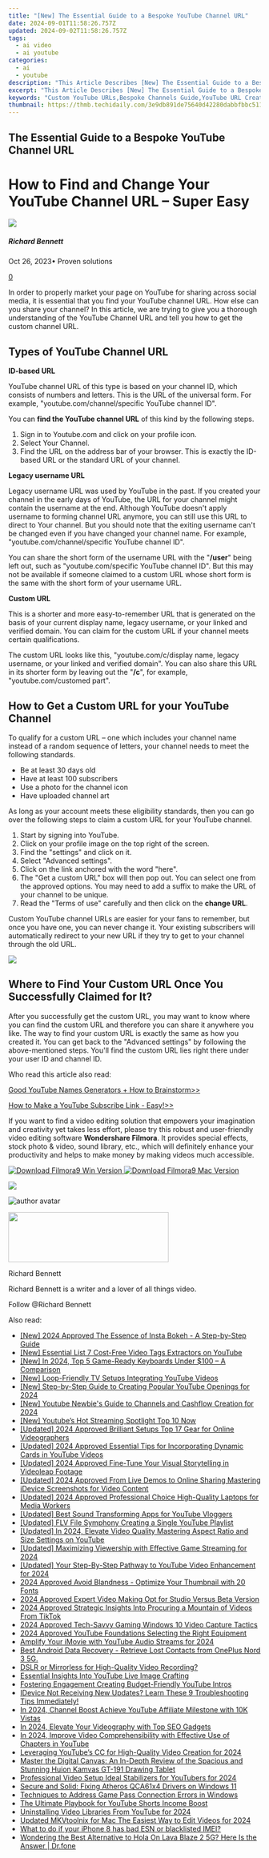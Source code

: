 ```yaml
---
title: "[New] The Essential Guide to a Bespoke YouTube Channel URL"
date: 2024-09-01T11:58:26.757Z
updated: 2024-09-02T11:58:26.757Z
tags:
  - ai video
  - ai youtube
categories:
  - ai
  - youtube
description: "This Article Describes [New] The Essential Guide to a Bespoke YouTube Channel URL"
excerpt: "This Article Describes [New] The Essential Guide to a Bespoke YouTube Channel URL"
keywords: "Custom YouTube URLs,Bespoke Channels Guide,YouTube URL Creation,Bespoke URL Strategy,YouTube Channel URL Tips,Personalized Channel URL,Custom Channel URL Design"
thumbnail: https://thmb.techidaily.com/3e9db891de75640d42280dabbfbbc511c64f55b10c2c6cccea4046ea3f8adbe3.jpg
---
```


## The Essential Guide to a Bespoke YouTube Channel URL

# How to Find and Change Your YouTube Channel URL – Super Easy

![](https://images.wondershare.com/filmora/article-images/richard-bennett.jpg)

##### Richard Bennett

 Oct 26, 2023• Proven solutions

[0](#commentsBoxSeoTemplate)

In order to properly market your page on YouTube for sharing across social media, it is essential that you find your YouTube channel URL. How else can you share your channel? In this article, we are trying to give you a thorough understanding of the YouTube Channel URL and tell you how to get the custom channel URL.

## Types of YouTube Channel URL

**ID-based URL**

YouTube channel URL of this type is based on your channel ID, which consists of numbers and letters. This is the URL of the universal form. For example, "youtube.com/channel/specific YouTube channel ID".

You can **find the YouTube channel URL** of this kind by the following steps.

1. Sign in to Youtube.com and click on your profile icon.
2. Select Your Channel.
3. Find the URL on the address bar of your browser. This is exactly the ID-based URL or the standard URL of your channel.

**Legacy username URL**

Legacy username URL was used by YouTube in the past. If you created your channel in the early days of YouTube, the URL for your channel might contain the username at the end. Although YouTube doesn't apply username to forming channel URL anymore, you can still use this URL to direct to Your channel. But you should note that the exiting username can't be changed even if you have changed your channel name. For example, "youtube.com/channel/specific YouTube channel ID".

You can share the short form of the username URL with the "**/user**" being left out, such as "youtube.com/specific YouTube channel ID". But this may not be available if someone claimed to a custom URL whose short form is the same with the short form of your username URL.

**Custom URL**

This is a shorter and more easy-to-remember URL that is generated on the basis of your current display name, legacy username, or your linked and verified domain. You can claim for the custom URL if your channel meets certain qualifications.

The custom URL looks like this, "youtube.com/c/display name, legacy username, or your linked and verified domain". You can also share this URL in its shorter form by leaving out the "**/c**", for example, "youtube.com/customed part".

## **How to Get a Custom URL for your YouTube Channel**

To qualify for a custom URL – one which includes your channel name instead of a random sequence of letters, your channel needs to meet the following standards.

* Be at least 30 days old
* Have at least 100 subscribers
* Use a photo for the channel icon
* Have uploaded channel art

As long as your account meets these eligibility standards, then you can go over the following steps to claim a custom URL for your YouTube channel.

   1. Start by signing into YouTube.
   2. Click on your profile image on the top right of the screen.
   3. Find the "settings" and click on it.
   4. Select "Advanced settings".
   5. Click on the link anchored with the word "here".
   6. The "Get a custom URL" box will then pop out. You can select one from the approved options. You may need to add a suffix to make the URL of your channel to be unique.
   7. Read the "Terms of use" carefully and then click on the **change URL**.

Custom YouTube channel URLs are easier for your fans to remember, but once you have one, you can never change it. Your existing subscribers will automatically redirect to your new URL if they try to get to your channel through the old URL.

<!-- affiliate ads begin -->
<a href="https://secure.2checkout.com/order/checkout.php?PRODS=3546200&QTY=1&AFFILIATE=108875&CART=1"><img src="http://www.binteko.com/sites/default/files/banner01_468x60a.gif" border="0"></a>
<!-- affiliate ads end -->
## Where to Find Your **Custom URL Once You Successfully Claimed for It?**

After you successfully get the custom URL, you may want to know where you can find the custom URL and therefore you can share it anywhere you like. The way to find your custom URL is exactly the same as how you created it. You can get back to the "Advanced settings" by following the above-mentioned steps. You'll find the custom URL lies right there under your user ID and channel ID.

Who read this article also read:

[Good YouTube Names Generators + How to Brainstorm>>](https://tools.techidaily.com/wondershare/filmora/download/)

[How to Make a YouTube Subscribe Link - Easy!>>](https://tools.techidaily.com/wondershare/filmora/download/)

If you want to find a video editing solution that empowers your imagination and creativity yet takes less effort, please try this robust and user-friendly video editing software **Wondershare Filmora**. It provides special effects, stock photo & video, sound library, etc., which will definitely enhance your productivity and helps to make money by making videos much accessible.

[![Download Filmora9 Win Version](https://images.wondershare.com/filmora/guide/download-btn-win.jpg) ](https://tools.techidaily.com/wondershare/filmora/download/) [![Download Filmora9 Mac Version](https://images.wondershare.com/filmora/guide/download-btn-mac.jpg) ](https://tools.techidaily.com/wondershare/filmora/download/)

<!-- affiliate ads begin -->
<a href="https://shop.systoolsgroup.com/affiliate.php?ACCOUNT=SYSTOOBY&AFFILIATE=108875&PATH=https%3A%2F%2Fwww.systoolsgroup.com%3FAFFILIATE%3D108875%26RESOURCE%3DSysTools%2BOST%2BRecovery"><img src="https://www.systoolsgroup.com/box/ost-recovery.png" border="0"></a>
<!-- affiliate ads end -->
![author avatar](https://images.wondershare.com/filmora/article-images/richard-bennett.jpg)

<!-- affiliate ads begin -->
<a href="https://proteahair.pxf.io/c/5597632/1983634/23621" target="_top" id="1983634"><img src="//a.impactradius-go.com/display-ad/23621-1983634" border="0" alt="" width="320" height="100"/></a><img height="0" width="0" src="https://imp.pxf.io/i/5597632/1983634/23621" style="position:absolute;visibility:hidden;" border="0" />
<!-- affiliate ads end -->
Richard Bennett

Richard Bennett is a writer and a lover of all things video.

Follow @Richard Bennett


<ins class="adsbygoogle"
     style="display:block"
     data-ad-format="autorelaxed"
     data-ad-client="ca-pub-7571918770474297"
     data-ad-slot="1223367746"></ins>



<ins class="adsbygoogle"
     style="display:block"
     data-ad-client="ca-pub-7571918770474297"
     data-ad-slot="8358498916"
     data-ad-format="auto"
     data-full-width-responsive="true"></ins>

<span class="atpl-alsoreadstyle">Also read:</span>
<div><ul>
<li><a href="https://instagram-clips.techidaily.com/new-2024-approved-the-essence-of-insta-bokeh-a-step-by-step-guide/"><u>[New] 2024 Approved  The Essence of Insta Bokeh - A Step-by-Step Guide</u></a></li>
<li><a href="https://youtube-web.techidaily.com/ssential-list-7-cost-free-video-tags-extractors-on-youtube/"><u>[New] Essential List  7 Cost-Free Video Tags Extractors on YouTube</u></a></li>
<li><a href="https://desktop-recording.techidaily.com/new-in-2024-top-5-game-ready-keyboards-under-100-a-comparison/"><u>[New] In 2024, Top 5 Game-Ready Keyboards Under $100 – A Comparison</u></a></li>
<li><a href="https://youtube-web.techidaily.com/oop-friendly-tv-setups-integrating-youtube-videos/"><u>[New] Loop-Friendly TV Setups  Integrating YouTube Videos</u></a></li>
<li><a href="https://youtube-web.techidaily.com/tep-by-step-guide-to-creating-popular-youtube-openings-for-2024/"><u>[New] Step-by-Step Guide to Creating Popular YouTube Openings for 2024</u></a></li>
<li><a href="https://youtube-lab.techidaily.com/outube-newbies-guide-to-channels-and-cashflow-creation-for-2024/"><u>[New] Youtube Newbie's Guide to Channels and Cashflow Creation for 2024</u></a></li>
<li><a href="https://youtube-web.techidaily.com/outubes-hot-streaming-spotlight-top-10-now/"><u>[New] Youtube’s Hot Streaming Spotlight  Top 10 Now</u></a></li>
<li><a href="https://youtube-web.techidaily.com/ed-2024-approved-brilliant-setups-top-17-gear-for-online-videographers/"><u>[Updated] 2024 Approved  Brilliant Setups  Top 17 Gear for Online Videographers</u></a></li>
<li><a href="https://youtube-web.techidaily.com/ed-2024-approved-essential-tips-for-incorporating-dynamic-cards-in-youtube-videos/"><u>[Updated] 2024 Approved  Essential Tips for Incorporating Dynamic Cards in YouTube Videos</u></a></li>
<li><a href="https://fox-cloud.techidaily.com/updated-2024-approved-fine-tune-your-visual-storytelling-in-videoleap-footage/"><u>[Updated] 2024 Approved  Fine-Tune Your Visual Storytelling in Videoleap Footage</u></a></li>
<li><a href="https://youtube-web.techidaily.com/ed-2024-approved-from-live-demos-to-online-sharing-mastering-idevice-screenshots-for-video-content/"><u>[Updated] 2024 Approved  From Live Demos to Online Sharing  Mastering iDevice Screenshots for Video Content</u></a></li>
<li><a href="https://youtube-web.techidaily.com/ed-2024-approved-professional-choice-high-quality-laptops-for-media-workers/"><u>[Updated] 2024 Approved  Professional Choice  High-Quality Laptops for Media Workers</u></a></li>
<li><a href="https://youtube-web.techidaily.com/ed-best-sound-transforming-apps-for-youtube-vloggers/"><u>[Updated] Best Sound Transforming Apps for YouTube Vloggers</u></a></li>
<li><a href="https://youtube-web.techidaily.com/ed-flv-file-symphony-creating-a-single-youtube-playlist/"><u>[Updated] FLV File Symphony  Creating a Single YouTube Playlist</u></a></li>
<li><a href="https://youtube-web.techidaily.com/ed-in-2024-elevate-video-quality-mastering-aspect-ratio-and-size-settings-on-youtube/"><u>[Updated] In 2024, Elevate Video Quality  Mastering Aspect Ratio and Size Settings on YouTube</u></a></li>
<li><a href="https://youtube-web.techidaily.com/ed-maximizing-viewership-with-effective-game-streaming-for-2024/"><u>[Updated] Maximizing Viewership with Effective Game Streaming for 2024</u></a></li>
<li><a href="https://youtube-web.techidaily.com/ed-your-step-by-step-pathway-to-youtube-video-enhancement-for-2024/"><u>[Updated] Your Step-By-Step Pathway to YouTube Video Enhancement for 2024</u></a></li>
<li><a href="https://youtube-web.techidaily.com/approved-avoid-blandness-optimize-your-thumbnail-with-20-fonts/"><u>2024 Approved  Avoid Blandness - Optimize Your Thumbnail with 20 Fonts</u></a></li>
<li><a href="https://youtube-web.techidaily.com/approved-expert-video-making-opt-for-studio-versus-beta-version/"><u>2024 Approved  Expert Video Making  Opt for Studio Versus Beta Version</u></a></li>
<li><a href="https://extra-approaches.techidaily.com/2024-approved-strategic-insights-into-procuring-a-mountain-of-videos-from-tiktok/"><u>2024 Approved  Strategic Insights Into Procuring a Mountain of Videos From TikTok</u></a></li>
<li><a href="https://remote-screen-capture.techidaily.com/2024-approved-tech-savvy-gaming-windows-10-video-capture-tactics/"><u>2024 Approved  Tech-Savvy Gaming  Windows 10 Video Capture Tactics</u></a></li>
<li><a href="https://youtube-web.techidaily.com/approved-youtube-foundations-selecting-the-right-equipment/"><u>2024 Approved  YouTube Foundations  Selecting the Right Equipment</u></a></li>
<li><a href="https://youtube-web.techidaily.com/fy-your-imovie-with-youtube-audio-streams-for-2024/"><u>Amplify Your iMovie with YouTube Audio Streams for 2024</u></a></li>
<li><a href="https://phone-solutions.techidaily.com/best-android-data-recovery-retrieve-lost-contacts-from-oneplus-nord-3-5g-by-fonelab-android-recover-contacts/"><u>Best Android Data Recovery - Retrieve Lost Contacts from OnePlus Nord 3 5G.</u></a></li>
<li><a href="https://youtube-web.techidaily.com/or-mirrorless-for-high-quality-video-recording/"><u>DSLR or Mirrorless for High-Quality Video Recording?</u></a></li>
<li><a href="https://youtube-web.techidaily.com/tial-insights-into-youtube-live-image-crafting/"><u>Essential Insights Into YouTube Live Image Crafting</u></a></li>
<li><a href="https://youtube-web.techidaily.com/ring-engagement-creating-budget-friendly-youtube-intros/"><u>Fostering Engagement  Creating Budget-Friendly YouTube Intros</u></a></li>
<li><a href="https://fox-that.techidaily.com/idevice-not-receiving-new-updates-learn-these-9-troubleshooting-tips-immediately/"><u>IDevice Not Receiving New Updates? Learn These 9 Troubleshooting Tips Immediately!</u></a></li>
<li><a href="https://youtube-web.techidaily.com/24-channel-boost-achieve-youtube-affiliate-milestone-with-10k-vistas/"><u>In 2024, Channel Boost  Achieve YouTube Affiliate Milestone with 10K Vistas</u></a></li>
<li><a href="https://youtube-web.techidaily.com/24-elevate-your-videography-with-top-seo-gadgets/"><u>In 2024, Elevate Your Videography with Top SEO Gadgets</u></a></li>
<li><a href="https://youtube-web.techidaily.com/24-improve-video-comprehensibility-with-effective-use-of-chapters-in-youtube/"><u>In 2024, Improve Video Comprehensibility with Effective Use of Chapters in YouTube</u></a></li>
<li><a href="https://youtube-web.techidaily.com/aging-youtubes-cc-for-high-quality-video-creation-for-2024/"><u>Leveraging YouTube’s CC for High-Quality Video Creation for 2024</u></a></li>
<li><a href="https://buynow-marvelous.techidaily.com/master-the-digital-canvas-an-in-depth-review-of-the-spacious-and-stunning-huion-kamvas-gt-191-drawing-tablet/"><u>Master the Digital Canvas: An In-Depth Review of the Spacious and Stunning Huion Kamvas GT-191 Drawing Tablet</u></a></li>
<li><a href="https://youtube-web.techidaily.com/ssional-video-setup-ideal-stabilizers-for-youtubers-for-2024/"><u>Professional Video Setup  Ideal Stabilizers for YouTubers for 2024</u></a></li>
<li><a href="https://network-issues.techidaily.com/secure-and-solid-fixing-atheros-qca61x4-drivers-on-windows-11/"><u>Secure and Solid: Fixing Atheros QCA61x4 Drivers on Windows 11</u></a></li>
<li><a href="https://windows11.techidaily.com/techniques-to-address-game-pass-connection-errors-in-windows/"><u>Techniques to Address Game Pass Connection Errors in Windows</u></a></li>
<li><a href="https://youtube-web.techidaily.com/ltimate-playbook-for-youtube-shorts-income-boost/"><u>The Ultimate Playbook for YouTube Shorts Income Boost</u></a></li>
<li><a href="https://youtube-web.techidaily.com/talling-video-libraries-from-youtube-for-2024/"><u>Uninstalling Video Libraries From YouTube for 2024</u></a></li>
<li><a href="https://video-content-creator.techidaily.com/updated-mkvtoolnix-for-mac-the-easiest-way-to-edit-videos-for-2024/"><u>Updated MKVtoolnix for Mac The Easiest Way to Edit Videos for 2024</u></a></li>
<li><a href="https://sim-unlock.techidaily.com/what-to-do-if-your-iphone-8-has-bad-esn-or-blacklisted-imei-by-drfone-ios/"><u>What to do if your iPhone 8 has bad ESN or blacklisted IMEI?</u></a></li>
<li><a href="https://fake-location.techidaily.com/wondering-the-best-alternative-to-hola-on-lava-blaze-2-5g-here-is-the-answer-drfone-by-drfone-virtual-android/"><u>Wondering the Best Alternative to Hola On Lava Blaze 2 5G? Here Is the Answer | Dr.fone</u></a></li>
</ul></div>
